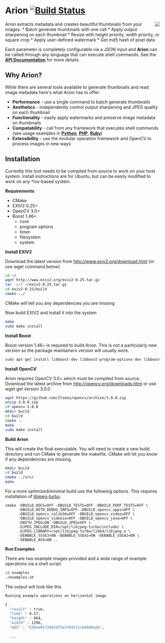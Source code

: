 # Arion [![Build Status](https://travis-ci.org/snapwire-media/arion.svg)](https://travis-ci.org/snapwire-media/arion)
<img align="right" style="margin-left:4px;" src="https://raw.githubusercontent.com/wiki/snapwire-media/arion/images/arion-logo.png?token=ABLvVTS8ATmDqkb6_Al5kWmLIbUPJraeks5WLDi5wA%3D%3D">
Arion extracts metadata and creates beautiful thumbnails from your images. 
* Batch generate thumbnails with one call
* Apply output sharpening on each thumbnail
* Resize with height priority, width priority, or square crop
* Apply user-defined watermark
* Get md5 hash of pixel data

Each parameter is completely configurable via a JSON input and **Arion** can be called through any language that can execute shell commands. See the **[API Documentation](../../wiki/API-Documentation)** for more details.

## Why Arion?
While there are several tools available to generate thumbnails and read image metadata here's what Arion has to offer:
* **Performance** - use a single command to batch generate thumbnails
* **Aesthetics** - independently control output sharpening and JPEG quality on each thumbnail
* **Functionality** - easily apply watermarks and preserve image metadata on thumbnails
* **Compatability** - call from any framework that executes shell commands (see usage examples in **[Python](../../wiki/Examples#python)**, **[PHP](../../wiki/Examples#php)**, **[Ruby](../../wiki/Examples#ruby)**)
* **Extensibility** - use the modular operation framework and OpenCV to process images in new ways

## Installation
Currently this tool needs to be compiled from source to work on your host system. Install instructions are for Ubuntu, but can be easily modified to work on any *nix-based system.

**Requirements**
* CMake
* EXIV2 0.25+
* OpenCV 3.0+
* Boost 1.46+
  * core 
  * program options 
  * timer 
  * filesystem 
  * system

**Install EXIV2**

Download the latest version from http://www.exiv2.org/download.html (or use wget command below)

```bash
cd ~/
wget http://www.exiv2.org/exiv2-0.25.tar.gz
tar -xvf ~/exiv2-0.25.tar.gz
cd exiv2-0.25/build
cmake ../
```

CMake will tell you any dependencies you are missing

Now build EXIV2 and install it into the system
```bash
make
sudo make install
```

**Install Boost**

Boost version 1.46+ is required to build Arion.  This is not a particularly new version so the package maintainers version will usually work.

```bash
sudo apt-get install libboost-dev libboost-program-options-dev libboost-timer-dev libboost-filesystem-dev libboost-system-dev
```

**Install OpenCV**

Arion requires OpenCV 3.0+ which must be compiled from source.  Download the latest archive from http://opencv.org/downloads.html or use wget get version 3.0.0

```bash
wget https://github.com/Itseez/opencv/archive/3.0.0.zip
unzip 3.0.0.zip 
cd opencv-3.0.0
mkdir build
cd build
cmake ..
make
sudo make install
```

**Build Arion**

This will create the final executable. You will need to create a new build directory and run CMake to generate the makefile.  CMake will let you know if any dependencies are missing.  

```bash
mkdir build
cd build
cmake ../src/
make
```

For a more optimized/minimal build use the following options. This requires installation of [libjpeg-turbo](https://github.com/libjpeg-turbo/libjpeg-turbo).  

```
cmake -DBUILD_DOCS=OFF -DBUILD_TESTS=OFF -DBUILD_PERF_TESTS=OFF \
      -DBUILD_WITH_DEBUG_INFO=OFF -DBUILD_opencv_apps=OFF \
      -DBUILD_opencv_calib3d=OFF -DBUILD_opencv_video=OFF \
      -DBUILD_opencv_videoio=OFF -DBUILD_opencv_java=OFF \
      -DWITH_JPEG=ON -DBUILD_JPEG=OFF \
      -DJPEG_INCLUDE_DIR=/opt/libjpeg-turbo/include/ \
      -DJPEG_LIBRARY=/opt/libjpeg-turbo/lib64/libjpeg.a \
      -DENABLE_SSSE3=ON -DENABLE_SSE41=ON -DENABLE_SSE42=ON \
      -DENABLE_AVX=ON ..
```

**Run Examples**

There are two example images provided and a wide range of example operations via a shell script. 

```bash
cd examples
./examples.sh
```

The output will look like this

```bash
Running example operations on horizontal image

{
  "result" : true,
  "time" : 0.17,
  "height" : 864,
  "width" : 1296,
  "md5" : "636ee0572d42df5e3764372cb08d6ade",
  
  ...
```
